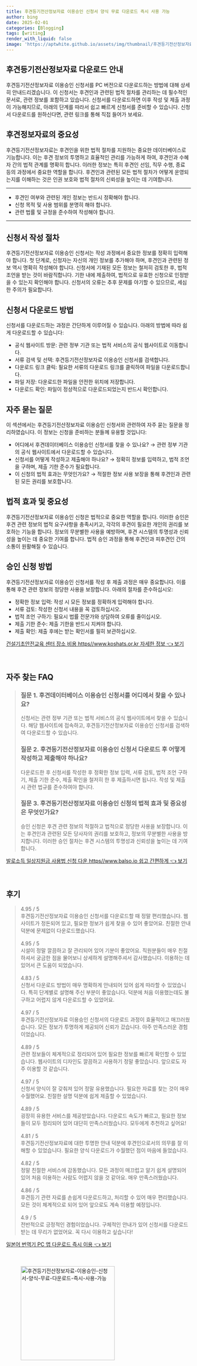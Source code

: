 ```yaml
---
title: 후견등기전산정보자료 이용승인 신청서 양식 무료 다운로드 즉시 사용 가능
author: bing
date: 2025-02-01
categories: [Blogging]
tags: [writing]
render_with_liquid: false
image: 'https://aptwhite.github.io/assets/img/thumbnail/후견등기전산정보자료-이용승인-신청서-양식-무료-다운로드-즉시-사용-가능.webp'
---
```



<h2 id='후견등기전산정보자료_다운로드'>후견등기전산정보자료 다운로드 안내</h2>

<p>후견등기전산정보자료 이용승인 신청서를 PC 버전으로 다운로드하는 방법에 대해 상세히 안내드리겠습니다. 이 신청서는 후견인과 관련된 법적 절차를 관리하는 데 필수적인 문서로, 관련 정보를 포함하고 있습니다. 신청서를 다운로드하면 이후 작성 및 제출 과정이 가능해지므로, 아래의 단계를 따라서 쉽고 빠르게 신청서를 준비할 수 있습니다. 신청서 다운로드를 원하신다면, 관련 링크를 통해 직접 들어가 보세요.</p>

<h2 id='후견정보자료의_중요성'>후견정보자료의 중요성</h2>

<p>후견등기전산정보자료는 후견인을 위한 법적 절차를 지원하는 중요한 데이터베이스로 기능합니다. 이는 후견 정보의 투명하고 효율적인 관리를 가능하게 하여, 후견인과 수혜자 간의 법적 관계를 명확히 합니다. 이러한 정보는 특히 후견인 선임, 직무 수행, 종료 등의 과정에서 중요한 역할을 합니다. 후견인과 관련된 모든 법적 절차가 어떻게 운영되는지를 이해하는 것은 인권 보호와 법적 절차의 신뢰성을 높이는 데 기여합니다.</p>

<hr />

<ul>
    <li>후견인 여부와 관련된 개인 정보는 반드시 정확해야 합니다.</li>
    <li>신청 목적 및 사용 범위를 분명히 해야 합니다.</li>
    <li>관련 법률 및 규정을 준수하여 작성해야 합니다.</li>
</ul>

<hr />

<h2 id='신청서_작성_절차'>신청서 작성 절차</h2>

<p>후견등기전산정보자료 이용승인 신청서는 작성 과정에서 중요한 정보를 정확히 입력해야 합니다. 첫 단계로, 신청자는 자신의 개인 정보를 추가해야 하며, 후견인과 관련된 정보 역시 명확히 작성해야 합니다. 신청서에 기재된 모든 정보는 철저히 검토한 후, 법적 조언을 받는 것이 바람직합니다. 기한 내에 제출하여, 법적으로 유효한 신청으로 인정받을 수 있는지 확인해야 합니다. 신청서의 오류는 추후 문제를 야기할 수 있으므로, 세심한 주의가 필요합니다.</p>

<h2 id='신청서_다운로드_방법'>신청서 다운로드 방법</h2>

<p>신청서를 다운로드하는 과정은 간단하게 이루어질 수 있습니다. 아래의 방법에 따라 쉽게 다운로드할 수 있습니다:</p>

<ul>
    <li>공식 웹사이트 방문: 관련 정부 기관 또는 법적 서비스의 공식 웹사이트로 이동합니다.</li>
    <li>서류 검색 및 선택: 후견등기전산정보자료 이용승인 신청서를 검색합니다.</li>
    <li>다운로드 링크 클릭: 필요한 서류의 다운로드 링크를 클릭하여 파일을 다운로드합니다.</li>
    <li>파일 저장: 다운로드한 파일을 안전한 위치에 저장합니다.</li>
    <li>다운로드 확인: 파일이 정상적으로 다운로드되었는지 반드시 확인합니다.</li>
</ul>

<h2 id='자주_묻는_질문'>자주 묻는 질문</h2>

<p>이 섹션에서는 후견등기전산정보자료 이용승인 신청서와 관련하여 자주 묻는 질문을 정리하였습니다. 이 정보는 신청을 준비하는 분들께 유용할 것입니다:</p>

<ul>
    <li>어디에서 후견데이터베이스 이용승인 신청서를 찾을 수 있나요? → 관련 정부 기관의 공식 웹사이트에서 다운로드할 수 있습니다.</li>
    <li>신청서를 어떻게 작성하고 제출해야 하나요? → 정확히 정보를 입력하고, 법적 조언을 구하며, 제출 기한 준수가 필요합니다.</li>
    <li>이 신청의 법적 효과는 무엇인가요? → 적절한 정보 사용 보장을 통해 후견인과 관련된 모든 권리를 보호합니다.</li>
</ul>

<h2 id='법적_효과_및_중요성'>법적 효과 및 중요성</h2>

<p>후견등기전산정보자료 이용승인 신청은 법적으로 중요한 역할을 합니다. 이러한 승인은 후견 관련 정보의 법적 요구사항을 충족시키고, 각각의 후견이 필요한 개인의 권리를 보호하는 기능을 합니다. 정보의 무분별한 사용을 예방하며, 후견 시스템의 투명성과 신뢰성을 높이는 데 중요한 기여를 합니다. 법적 승인 과정을 통해 후견인과 피후견인 간의 소통이 원활해질 수 있습니다.</p>

<h2 id='승인신청_방법'>승인 신청 방법</h2>

<p>후견등기전산정보자료 이용승인 신청서를 작성 후 제출 과정은 매우 중요합니다. 이를 통해 후견 관련 정보의 정당한 사용을 보장합니다. 아래의 절차를 준수하십시오:</p>

<ul>
    <li>정확한 정보 입력: 작성 시 모든 정보를 정확하게 입력해야 합니다.</li>
    <li>서류 검토: 작성한 신청서 내용을 꼭 검토하십시오.</li>
    <li>법적 조언 구하기: 필요시 법률 전문가와 상담하여 오류를 줄이십시오.</li>
    <li>제출 기한 준수: 제출 기한을 반드시 지켜야 합니다.</li>
    <li>제출 확인: 제출 후에는 받는 확인서를 필히 보관하십시오.</li>
</ul>


<p><a class="click-button" title="건설기초안전교육 센터 장소 비용 https//www.koshats.or.kr 자세한 정보" href="https://aptwhite.github.io/posts/%EA%B1%B4%EC%84%A4%EA%B8%B0%EC%B4%88%EC%95%88%EC%A0%84%EA%B5%90%EC%9C%A1-%EC%84%BC%ED%84%B0-%EC%9E%A5%EC%86%8C-%EB%B9%84%EC%9A%A9-httpswww.koshats.or.kr-%EC%9E%90%EC%84%B8%ED%95%9C-%EC%A0%95%EB%B3%B4/" rel="dofollow">건설기초안전교육 센터 장소 비용 https//www.koshats.or.kr 자세한 정보 👈 보기</a></p><br>
<h2 id='자주_찾는_FAQ'>자주 찾는 FAQ</h2>
<div itemscope="" itemtype="https://schema.org/FAQPage"> 
<blockquote> 
<div itemscope="" itemprop="mainEntity" itemtype="https://schema.org/Question"> 
<h3 itemprop="name">질문 1. 후견데이터베이스 이용승인 신청서를 어디에서 찾을 수 있나요?</h3> 
<div itemscope="" itemprop="acceptedAnswer" itemtype="https://schema.org/Answer"> 
<span itemprop="text"> 
<p>신청서는 관련 정부 기관 또는 법적 서비스의 공식 웹사이트에서 찾을 수 있습니다. 해당 웹사이트에 접속하고, 후견등기전산정보자료 이용승인 신청서를 검색하여 다운로드할 수 있습니다.</p> 
</span> 
</div> 
</div> 

<div itemscope="" itemprop="mainEntity" itemtype="https://schema.org/Question"> 
<h3 itemprop="name">질문 2. 후견등기전산정보자료 이용승인 신청서 다운로드 후 어떻게 작성하고 제출해야 하나요?</h3> 
<div itemscope="" itemprop="acceptedAnswer" itemtype="https://schema.org/Answer"> 
<span itemprop="text"> 
<p>다운로드한 후 신청서를 작성한 후 정확한 정보 입력, 서류 검토, 법적 조언 구하기, 제출 기한 준수, 제출 확인을 철저히 한 후 제출하시면 됩니다. 작성 및 제출 시 관련 법규를 준수하여야 합니다.</p> 
</span> 
</div> 
</div> 

<div itemscope="" itemprop="mainEntity" itemtype="https://schema.org/Question"> 
<h3 itemprop="name">질문 3. 후견등기전산정보자료 이용승인 신청의 법적 효과 및 중요성은 무엇인가요?</h3> 
<div itemscope="" itemprop="acceptedAnswer" itemtype="https://schema.org/Answer"> 
<span itemprop="text"> 
<p>승인 신청은 후견 관련 정보의 적절하고 법적으로 정당한 사용을 보장합니다. 이는 후견인과 관련된 모든 당사자의 권리를 보호하고, 정보의 무분별한 사용을 방지합니다. 이러한 승인 절차는 후견 시스템의 투명성과 신뢰성을 높이는 데 기여합니다.</p> 
</span> 
</div> 
</div> 
</blockquote> 
</div>
<p><a class="click-button" title="발로소득 일상지원금 사용법 신청 다운 https//www.balso.io 쉽고 간편하게" href="https://aptwhite.github.io/posts/%EB%B0%9C%EB%A1%9C%EC%86%8C%EB%93%9D-%EC%9D%BC%EC%83%81%EC%A7%80%EC%9B%90%EA%B8%88-%EC%82%AC%EC%9A%A9%EB%B2%95-%EC%8B%A0%EC%B2%AD-%EB%8B%A4%EC%9A%B4-httpswww.balso.io-%EC%89%BD%EA%B3%A0-%EA%B0%84%ED%8E%B8%ED%95%98%EA%B2%8C/" rel="dofollow">발로소득 일상지원금 사용법 신청 다운 https//www.balso.io 쉽고 간편하게 👈 보기</a></p><br>
<h2 id='후기'>후기</h2>
<div itemscope itemtype="https://schema.org/Product">
  <blockquote>
  <div itemprop="review" itemscope itemtype="https://schema.org/Review">
      <div itemprop="reviewRating" itemscope itemtype="https://schema.org/Rating"> <span itemprop="ratingValue">4.95</span> / <span itemprop="bestRating">5</span> </div>
      <span itemprop="reviewBody">후견등기전산정보자료 이용승인 신청서를 다운로드할 때 정말 편리했습니다. 웹사이트가 정돈되어 있고, 필요한 정보가 쉽게 찾을 수 있어 좋았어요. 친절한 안내 덕분에 문제없이 다운로드했습니다.</span>
  </div>
  <br>
  <div itemprop="review" itemscope itemtype="https://schema.org/Review">
      <div itemprop="reviewRating" itemscope itemtype="https://schema.org/Rating"> <span itemprop="ratingValue">4.95</span> / <span itemprop="bestRating">5</span> </div>
      <span itemprop="reviewBody">시설이 정말 깔끔하고 잘 관리되어 있어 기분이 좋았어요. 직원분들이 매우 친절하셔서 궁금한 점을 물어보니 상세하게 설명해주셔서 감사했습니다. 이용하는 데 있어서 큰 도움이 되었습니다.</span>
  </div>
  <br>
  <div itemprop="review" itemscope itemtype="https://schema.org/Review">
      <div itemprop="reviewRating" itemscope itemtype="https://schema.org/Rating"> <span itemprop="ratingValue">4.83</span> / <span itemprop="bestRating">5</span> </div>
      <span itemprop="reviewBody">신청서 다운로드 방법이 매우 명확하게 안내되어 있어 쉽게 따라할 수 있었습니다. 특히 단계별로 설명해 주신 부분이 좋았습니다. 덕분에 처음 이용했는데도 불구하고 어렵지 않게 다운로드할 수 있었어요.</span>
  </div>
  <br>
  <div itemprop="review" itemscope itemtype="https://schema.org/Review">
      <div itemprop="reviewRating" itemscope itemtype="https://schema.org/Rating"> <span itemprop="ratingValue">4.97</span> / <span itemprop="bestRating">5</span> </div>
      <span itemprop="reviewBody">후견등기전산정보자료 이용승인 신청서의 다운로드 과정이 효율적이고 매끄러웠습니다. 모든 정보가 투명하게 제공되어 신뢰가 갔습니다. 아주 만족스러운 경험이었습니다.</span>
  </div>
  <br>
  <div itemprop="review" itemscope itemtype="https://schema.org/Review">
      <div itemprop="reviewRating" itemscope itemtype="https://schema.org/Rating"> <span itemprop="ratingValue">4.89</span> / <span itemprop="bestRating">5</span> </div>
      <span itemprop="reviewBody">관련 정보들이 체계적으로 정리되어 있어 필요한 정보를 빠르게 확인할 수 있었습니다. 웹사이트의 디자인도 깔끔하고 사용하기 정말 좋았습니다. 앞으로도 자주 이용할 것 같습니다.</span>
  </div>
  <br>
  <div itemprop="review" itemscope itemtype="https://schema.org/Review">
      <div itemprop="reviewRating" itemscope itemtype="https://schema.org/Rating"> <span itemprop="ratingValue">4.97</span> / <span itemprop="bestRating">5</span> </div>
      <span itemprop="reviewBody">신청서 양식이 잘 갖춰져 있어 정말 유용했습니다. 필요한 자료를 찾는 것이 매우 수월했어요. 친절한 설명 덕분에 쉽게 제출할 수 있었습니다.</span>
  </div>
  <br>
  <div itemprop="review" itemscope itemtype="https://schema.org/Review">
      <div itemprop="reviewRating" itemscope itemtype="https://schema.org/Rating"> <span itemprop="ratingValue">4.89</span> / <span itemprop="bestRating">5</span> </div>
      <span itemprop="reviewBody">굉장히 유용한 서비스를 제공받았습니다. 다운로드 속도가 빠르고, 필요한 정보들이 모두 정리되어 있어 대단히 만족스러웠습니다. 모두에게 추천하고 싶어요!</span>
  </div>
  <br>
  <div itemprop="review" itemscope itemtype="https://schema.org/Review">
      <div itemprop="reviewRating" itemscope itemtype="https://schema.org/Rating"> <span itemprop="ratingValue">4.81</span> / <span itemprop="bestRating">5</span> </div>
      <span itemprop="reviewBody">후견등기전산정보자료에 대한 투명한 안내 덕분에 후견인으로서의 의무를 잘 이해할 수 있었습니다. 필요한 양식 다운로드가 수월했던 점이 마음에 들었습니다.</span>
  </div>
  <br>
  <div itemprop="review" itemscope itemtype="https://schema.org/Review">
      <div itemprop="reviewRating" itemscope itemtype="https://schema.org/Rating"> <span itemprop="ratingValue">4.82</span> / <span itemprop="bestRating">5</span> </div>
      <span itemprop="reviewBody">정말 친절한 서비스에 감동했습니다. 모든 과정이 매끄럽고 알기 쉽게 설명되어 있어 처음 이용하는 사람도 어렵지 않을 것 같아요. 매우 만족스러웠습니다.</span>
  </div>
  <br>
  <div itemprop="review" itemscope itemtype="https://schema.org/Review">
      <div itemprop="reviewRating" itemscope itemtype="https://schema.org/Rating"> <span itemprop="ratingValue">4.86</span> / <span itemprop="bestRating">5</span> </div>
      <span itemprop="reviewBody">후견등기 관련 자료를 손쉽게 다운로드하고, 처리할 수 있어 매우 편리했습니다. 모든 것이 체계적으로 되어 있어 앞으로도 계속 이용할 예정입니다.</span>
  </div>
  <br>
  <div itemprop="review" itemscope itemtype="https://schema.org/Review">
      <div itemprop="reviewRating" itemscope itemtype="https://schema.org/Rating"> <span itemprop="ratingValue">4.9</span> / <span itemprop="bestRating">5</span> </div>
      <span itemprop="reviewBody">전반적으로 긍정적인 경험이었습니다. 구체적인 안내가 있어 신청서를 다운로드 받는 데 무리가 없었어요. 꼭 다시 이용하고 싶습니다!</span>
  </div>
  </blockquote>
</div>
<p><a class="click-button" title="일본어 번역기 PC 앱 다운로드 즉시 이용" href="https://aptwhite.github.io/posts/%EC%9D%BC%EB%B3%B8%EC%96%B4-%EB%B2%88%EC%97%AD%EA%B8%B0-PC-%EC%95%B1-%EB%8B%A4%EC%9A%B4%EB%A1%9C%EB%93%9C-%EC%A6%89%EC%8B%9C-%EC%9D%B4%EC%9A%A9/" rel="dofollow">일본어 번역기 PC 앱 다운로드 즉시 이용 👈 보기</a></p><br>
<figure class="image"><img src="https://aptwhite.github.io/assets/img/thumbnail/후견등기전산정보자료-이용승인-신청서-양식-무료-다운로드-즉시-사용-가능.webp" alt="후견등기전산정보자료-이용승인-신청서-양식-무료-다운로드-즉시-사용-가능" width="256" height="256"></figure>
